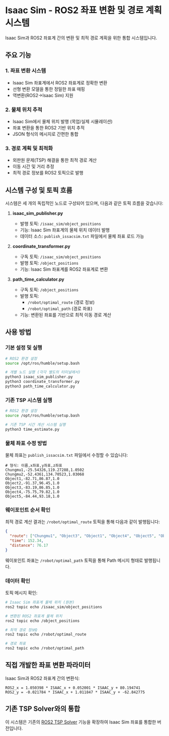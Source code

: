 # Isaac Sim - ROS2 좌표 변환 및 경로 계획 시스템

Isaac Sim과 ROS2 좌표계 간의 변환 및 최적 경로 계획을 위한 통합 시스템입니다.

## 주요 기능

### 1. 좌표 변환 시스템
- Isaac Sim 좌표계에서 ROS2 좌표계로 정확한 변환
- 선형 변환 모델을 통한 정밀한 좌표 매핑
- 역변환(ROS2→Isaac Sim) 지원

### 2. 물체 위치 추적
- Isaac Sim에서 물체 위치 발행 (목업/실제 시뮬레이션)
- 좌표 변환을 통한 ROS2 기반 위치 추적
- JSON 형식의 메시지로 간편한 통합

### 3. 경로 계획 및 최적화
- 외판원 문제(TSP) 해결을 통한 최적 경로 계산
- 이동 시간 및 거리 추정
- 최적 경로 정보를 ROS2 토픽으로 발행

## 시스템 구성 및 토픽 흐름

시스템은 세 개의 독립적인 노드로 구성되어 있으며, 다음과 같은 토픽 흐름을 갖습니다:

1. **isaac_sim_publisher.py**
   - 발행 토픽: `/isaac_sim/object_positions`
   - 기능: Isaac Sim 좌표계의 물체 위치 데이터 발행
   - 데이터 소스: `publish_issacsim.txt` 파일에서 물체 좌표 로드 가능

2. **coordinate_transformer.py**
   - 구독 토픽: `/isaac_sim/object_positions`
   - 발행 토픽: `/object_positions`
   - 기능: Isaac Sim 좌표계를 ROS2 좌표계로 변환

3. **path_time_calculator.py**
   - 구독 토픽: `/object_positions`
   - 발행 토픽: 
     - `/robot/optimal_route` (경로 정보)
     - `/robot/optimal_path` (경로 좌표)
   - 기능: 변환된 좌표를 기반으로 최적 이동 경로 계산

## 사용 방법

### 기본 설정 및 실행

```bash
# ROS2 환경 설정
source /opt/ros/humble/setup.bash

# 개별 노드 실행 (각각 별도의 터미널에서)
python3 isaac_sim_publisher.py
python3 coordinate_transformer.py
python3 path_time_calculator.py
```

### 기존 TSP 시스템 실행

```bash
# ROS2 환경 설정
source /opt/ros/humble/setup.bash

# 기존 TSP 시간 계산 시스템 실행
python3 time_estimate.py
```

### 물체 좌표 수정 방법

물체 좌표는 `publish_issacsim.txt` 파일에서 수정할 수 있습니다:

```
# 형식: 이름,x좌표,y좌표,z좌표
Chungmu1,-25.54326,119.27288,1.0502
Chungmu2,-52.4361,134.70523,1.03068
Object1,-82.71,86.87,1.0
Object2,-91.37,96.45,1.0
Object3,-83.19,86.85,1.0
Object4,-75.75,79.82,1.0
Object5,-84.44,93.18,1.0
```

### 웨이포인트 순서 확인

최적 경로 계산 결과는 `/robot/optimal_route` 토픽을 통해 다음과 같이 발행됩니다:

```json
{
  "route": ["Chungmu1", "Object3", "Object1", "Object4", "Object5", "Object2", "Chungmu2"],
  "time": 152.34,
  "distance": 76.17
}
```

웨이포인트 좌표는 `/robot/optimal_path` 토픽을 통해 Path 메시지 형태로 발행됩니다.

### 데이터 확인

토픽 메시지 확인:
```bash
# Isaac Sim 좌표계 물체 위치 (원본)
ros2 topic echo /isaac_sim/object_positions

# 변환된 ROS2 좌표계 물체 위치
ros2 topic echo /object_positions

# 최적 경로 정보Q
ros2 topic echo /robot/optimal_route

# 경로 좌표
ros2 topic echo /robot/optimal_path
```

## 직접 개발한 좌표 변환 파라미터

Isaac Sim과 ROS2 좌표계 간의 변환식:
```
ROS2_x = 1.050398 * ISAAC_x + 0.052001 * ISAAC_y + 80.194741
ROS2_y = -0.021784 * ISAAC_x + 1.011847 * ISAAC_y + -62.842775
```

## 기존 TSP Solver와의 통합

이 시스템은 기존의 [ROS2 TSP Solver](https://github.com/assistonia/ros2_tsp) 기능을 확장하여 Isaac Sim 좌표를 통합한 버전입니다.

